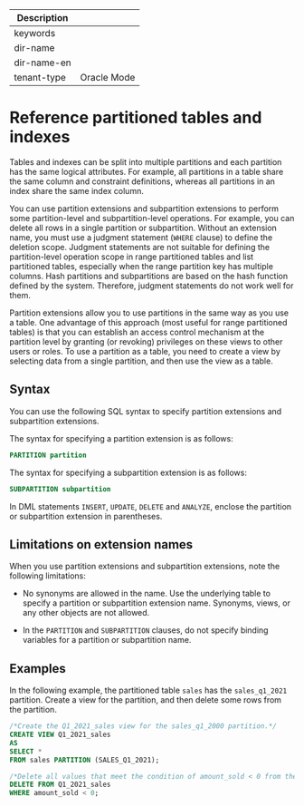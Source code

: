 | Description   |                 |
|---------------|-----------------|
| keywords      |                 |
| dir-name      |                 |
| dir-name-en   |                 |
| tenant-type   | Oracle Mode     |

# Reference partitioned tables and indexes

Tables and indexes can be split into multiple partitions and each partition has the same logical attributes. For example, all partitions in a table share the same column and constraint definitions, whereas all partitions in an index share the same index column.

You can use partition extensions and subpartition extensions to perform some partition-level and subpartition-level operations. For example, you can delete all rows in a single partition or subpartition. Without an extension name, you must use a judgment statement (`WHERE` clause) to define the deletion scope. Judgment statements are not suitable for defining the partition-level operation scope in range partitioned tables and list partitioned tables, especially when the range partition key has multiple columns. Hash partitions and subpartitions are based on the hash function defined by the system. Therefore, judgment statements do not work well for them.

Partition extensions allow you to use partitions in the same way as you use a table. One advantage of this approach (most useful for range partitioned tables) is that you can establish an access control mechanism at the partition level by granting (or revoking) privileges on these views to other users or roles. To use a partition as a table, you need to create a view by selecting data from a single partition, and then use the view as a table.

## Syntax

You can use the following SQL syntax to specify partition extensions and subpartition extensions.

The syntax for specifying a partition extension is as follows:

```sql
PARTITION partition
```

The syntax for specifying a subpartition extension is as follows:

```sql
SUBPARTITION subpartition
```

In DML statements `INSERT`, `UPDATE`, `DELETE` and `ANALYZE`, enclose the partition or subpartition extension in parentheses.

## Limitations on extension names

When you use partition extensions and subpartition extensions, note the following limitations:

* No synonyms are allowed in the name. Use the underlying table to specify a partition or subpartition extension name. Synonyms, views, or any other objects are not allowed.

* In the `PARTITION` and `SUBPARTITION` clauses, do not specify binding variables for a partition or subpartition name.

## Examples

In the following example, the partitioned table `sales` has the `sales_q1_2021` partition. Create a view for the partition, and then delete some rows from the partition.

```sql
/*Create the Q1_2021_sales view for the sales_q1_2000 partition.*/
CREATE VIEW Q1_2021_sales
AS
SELECT *
FROM sales PARTITION (SALES_Q1_2021);

/*Delete all values that meet the condition of amount_sold < 0 from the Q1_2021_sales view.*/
DELETE FROM Q1_2021_sales
WHERE amount_sold < 0;
```
